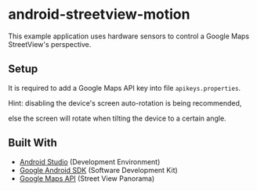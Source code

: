 # android-streetview-motion

This example application uses hardware sensors to control a Google Maps StreetView's perspective.

## Setup

It is required to add a Google Maps API key into file `apikeys.properties`.

Hint: disabling the device's screen auto-rotation is being recommended,

else the screen will rotate when tilting the device to a certain angle.

## Built With
* [Android Studio](https://developer.android.com/studio/) (Development Environment)
* [Google Android SDK](https://developer.android.com/studio/releases/platforms) (Software Development Kit)
* [Google Maps API](https://developers.google.com/maps/documentation/android-sdk/streetview) (Street View Panorama)
